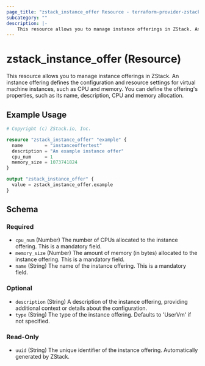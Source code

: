 ```yaml
---
page_title: "zstack_instance_offer Resource - terraform-provider-zstack"
subcategory: ""
description: |-
    This resource allows you to manage instance offerings in ZStack. An instance offering defines the configuration and resource settings for virtual machine instances, such as CPU and memory. You can define the offering's properties, such as its name, description, CPU and memory allocation.
---
```


# zstack_instance_offer (Resource)

This resource allows you to manage instance offerings in ZStack. An instance offering defines the configuration and resource settings for virtual machine instances, such as CPU and memory. You can define the offering's properties, such as its name, description, CPU and memory allocation.

## Example Usage

```terraform
# Copyright (c) ZStack.io, Inc.

resource "zstack_instance_offer" "example" {
  name        = "instanceoffertest"
  description = "An example instance offer"
  cpu_num     = 1
  memory_size = 1073741824
}

output "zstack_instance_offer" {
  value = zstack_instance_offer.example
}
```

<!-- schema generated by tfplugindocs -->
## Schema

### Required

- `cpu_num` (Number) The number of CPUs allocated to the instance offering. This is a mandatory field.
- `memory_size` (Number) The amount of memory (in bytes) allocated to the instance offering. This is a mandatory field.
- `name` (String) The name of the instance offering. This is a mandatory field.

### Optional

- `description` (String) A description of the instance offering, providing additional context or details about the configuration.
- `type` (String) The type of the instance offering. Defaults to 'UserVm' if not specified.

### Read-Only

- `uuid` (String) The unique identifier of the instance offering. Automatically generated by ZStack.



